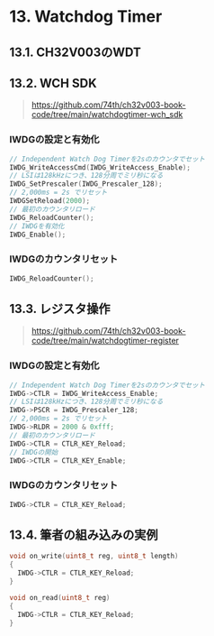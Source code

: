 # 13. Watchdog Timer

## 13.1. CH32V003のWDT

## 13.2. WCH SDK

> https://github.com/74th/ch32v003-book-code/tree/main/watchdogtimer-wch_sdk

### IWDGの設定と有効化

```c
// Independent Watch Dog Timerを2sのカウンタでセット
IWDG_WriteAccessCmd(IWDG_WriteAccess_Enable);
// LSIは128kHzにつき、128分周でミリ秒になる
IWDG_SetPrescaler(IWDG_Prescaler_128);
// 2,000ms = 2s でリセット
IWDGSetReload(2000);
// 最初のカウンタリロード
IWDG_ReloadCounter();
// IWDGを有効化
IWDG_Enable();
```

### IWDGのカウンタリセット

```c
IWDG_ReloadCounter();
```

## 13.3. レジスタ操作

> https://github.com/74th/ch32v003-book-code/tree/main/watchdogtimer-register

### IWDGの設定と有効化

```c
// Independent Watch Dog Timerを2sのカウンタでセット
IWDG->CTLR = IWDG_WriteAccess_Enable;
// LSIは128kHzにつき、128分周でミリ秒になる
IWDG->PSCR = IWDG_Prescaler_128;
// 2,000ms = 2s でリセット
IWDG->RLDR = 2000 & 0xfff;
// 最初のカウンタリロード
IWDG->CTLR = CTLR_KEY_Reload;
// IWDGの開始
IWDG->CTLR = CTLR_KEY_Enable;
```

### IWDGのカウンタリセット

```c
IWDG->CTLR = CTLR_KEY_Reload;
```

## 13.4. 筆者の組み込みの実例

```c
void on_write(uint8_t reg, uint8_t length)
{
  IWDG->CTLR = CTLR_KEY_Reload;
}

void on_read(uint8_t reg)
{
  IWDG->CTLR = CTLR_KEY_Reload;
}
```
